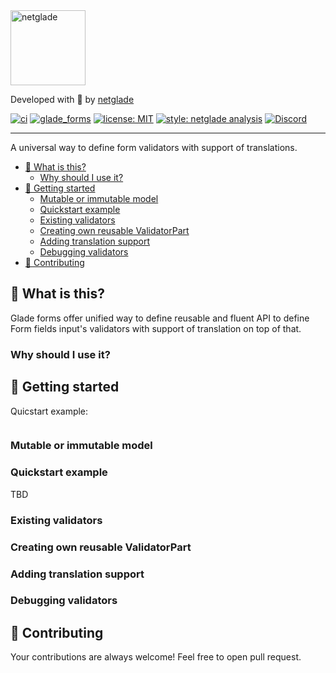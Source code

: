 <a href="https://github.com/netglade">
    <img alt="netglade" height='120px' src="https://raw.githubusercontent.com/netglade/auto_mappr/main/packages/auto_mappr/doc/badge_dark.png">  
</a>

Developed with 💚 by [netglade][netglade_link]

[![ci][ci_badge]][ci_badge_link]
[![glade_forms][glade_forms_pub_badge]][glade_forms_pub_badge_link]
[![license: MIT][license_badge]][license_badge_link]
[![style: netglade analysis][style_badge]][style_badge_link]
[![Discord][discord_badge]][discord_badge_link]

---

A universal way to define form validators with support of translations.

- [👀 What is this?](#-what-is-this)
  - [Why should I use it?](#why-should-i-use-it)
- [🚀 Getting started](#-getting-started)
  - [Mutable or immutable model](#mutable-or-immutable-model)
  - [Quickstart example](#quickstart-example)
  - [Existing validators](#existing-validators)
  - [Creating own reusable ValidatorPart](#creating-own-reusable-validatorpart)
  - [Adding translation support](#adding-translation-support)
  - [Debugging validators](#debugging-validators)
- [👏 Contributing](#-contributing)

## 👀 What is this?

Glade forms offer unified way to define reusable 
and fluent API to define Form fields input's validators with support of translation on top of that.

### Why should I use it?


## 🚀 Getting started

Quicstart example: 

```dart


```

### Mutable or immutable model


### Quickstart example

TBD

### Existing validators


### Creating own reusable ValidatorPart

### Adding translation support


### Debugging validators





## 👏 Contributing

Your contributions are always welcome! Feel free to open pull request.

[netglade_link]: https://netglade.com/en
[ci_badge]: https://github.com/netglade/glade_forms/actions/workflows/ci.yaml/badge.svg
[ci_badge_link]: https://github.com/netglade/glade_forms/actions
[license_badge]: https://img.shields.io/badge/license-MIT-blue.svg
[license_badge_link]: https://opensource.org/licenses/MIT
[style_badge]: https://img.shields.io/badge/style-netglade_analysis-26D07C.svg
[style_badge_link]: https://pub.dev/packages/netglade_analysis
[glade_forms_pub_badge]: https://img.shields.io/pub/v/glade_forms.svg
[glade_forms_pub_badge_link]: https://pub.dartlang.org/packages/glade_forms
[discord_badge]: https://img.shields.io/discord/1091460081054400532.svg?logo=discord&color=blue
[discord_badge_link]: https://discord.gg/sJfBBuDZy4